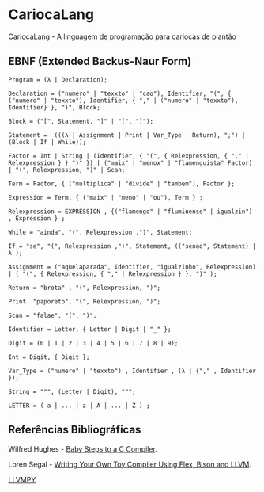 # CariocaLang

CariocaLang - A linguagem de programação para cariocas de plantão 

## EBNF (Extended Backus-Naur Form)

```
Program = (λ | Declaration);

Declaration = ("numero" | "texxto" | "cao"), Identifier, "(", { ("numero" | "texxto"), Identifier, { "," | ("numero" | "texxto"), Identifier} }, ")", Block;

Block = ("[", Statement, "]" | "[", "]");

Statement =  (((λ | Assignment | Print | Var_Type | Return), ";") | (Block | If | While));

Factor = Int | String | (Identifier, { "(", { Relexpression, { "," | Relexpression } } ")" }) | ("maix" | "menox" | "flamenguista" Factor) | "(", Relexpression, ")" | Scan;

Term = Factor, { ("multiplica" | "divide" | "tambem"), Factor };

Expression = Term, { ("maix" | "meno" | "ou"), Term } ;

Relexpression = EXPRESSION , {("flamengo" | "fluminense" | igualzin") , Expression } ;

While = "ainda", "(", Relexpression ,")", Statement;

If = "se", "(", Relexpression ,")", Statement, (("senao", Statement) | λ );

Assignment = ("aquelaparada", Identifier, "igualzinho", Relexpression) | ( "(", { Relexpression, { "," | Relexpression } }, ")" );

Return = "brota" , "(", Relexpression, ")";

Print  "paporeto", "(", Relexpression, ")";

Scan = "falae", "(", ")";

Identifier = Letter, { Letter | Digit | "_" };

Digit = (0 | 1 | 2 | 3 | 4 | 5 | 6 | 7 | 8 | 9);

Int = Digit, { Digit };

Var_Type = ("numero" | "texxto") , Identifier , (λ | {"," , Identifier });

String = """, (Letter | Digit), """;

LETTER = ( a | ... | z | A | ... | Z ) ;
```

## Referências Bibliográficas

Wilfred Hughes - [Baby Steps to a C Compiler](https://www.wilfred.me.uk/blog/2014/08/27/baby-steps-to-a-c-compiler/).

Loren Segal - [Writing Your Own Toy Compiler Using Flex, Bison and LLVM](https://gnuu.org/2009/09/18/writing-your-own-toy-compiler/).

[LLVMPY](https://www.llvmpy.org/).
